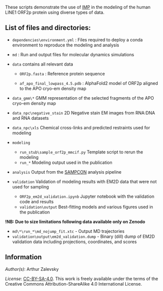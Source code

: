 These scripts demonstrate the use of [IMP](https://integrativemodeling.org/) in the modeling of the human LINE1 ORF2p protein using diverse types of data.

## List of files and directories:

- `dependencies\environment.yml`  : Files required to deploy a conda environment to reproduce the modeling and analysis

- `md`  : Run and output files for molecular dynamics simulations

- `data`		            contains all relevant data

  - `ORF2p.fasta`  : Reference protein sequence 
  
  - `af_apo_final_lowpass_4.5.pdb`  : AlphaFold2 model of ORF2p aligned to the APO cryo-em density map
  
- `data_gmm\*`		  GMM representation of the selected fragments of the APO cryo-em density map
- `data_npc\negative_stain`		  2D Negative stain EM images from RNA:DNA and RNA datasets
- `data_npc\xls`		  Chemical cross-links and predicted restraints used for modeling

- `modeling`
  - `run_stub\sample_orf2p_mmcif.py`  Template script to rerun the modeling
  - `run_*`  Modeling output used in the publication

- `analysis`  Output from the [SAMPCON](https://github.com/salilab/imp-sampcon) analysis pipeline

- `validation`		                      Validation of modeling results with EM2D data that were not used for sampling
  - `ORF2p_em2d_validation.ipynb`  Jupyter notebook with the validation code and results
  - `validation\output`  Best-fitting models and various figures used in the publication

**!NB: Due to size limitations following data available only on Zenodo**
- `md\*\run_*\md_nojump_fit.xtc` - Output MD trajectories
- `validation\output\em2d_validation.dump` - Binary (dill) dump of EM2D validation data including projections, coordinates, and scores

## Information

_Author(s)_: Arthur Zalevsky

_License_: [CC-BY-SA-4.0](https://creativecommons.org/licenses/by-sa/4.0/legalcode).
This work is freely available under the terms of the Creative Commons
Attribution-ShareAlike 4.0 International License.
